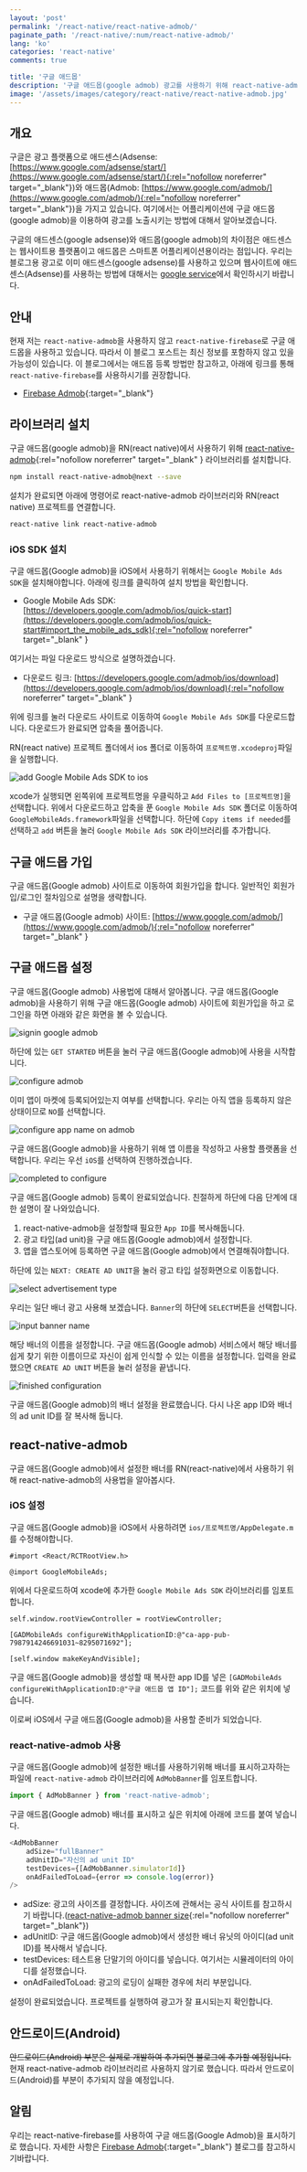 ```yaml
---
layout: 'post'
permalink: '/react-native/react-native-admob/'
paginate_path: '/react-native/:num/react-native-admob/'
lang: 'ko'
categories: 'react-native'
comments: true

title: '구글 애드몹'
description: '구글 애드몹(google admob) 광고를 사용하기 위해 react-native-admob 라이브러리를 사용해 보자.'
image: '/assets/images/category/react-native/react-native-admob.jpg'
---
```



## 개요
구글은 광고 플랫폼으로 애드센스(Adsense: [https://www.google.com/adsense/start/](https://www.google.com/adsense/start/){:rel="nofollow noreferrer" target="_blank"})와 애드몹(Admob: [https://www.google.com/admob/](https://www.google.com/admob/){:rel="nofollow noreferrer" target="_blank"})을 가지고 있습니다. 여기에서는 어플리케이션에 구글 애드몹(google admob)을 이용하여 광고를 노출시키는 방법에 대해서 알아보겠습니다.

구글의 애드센스(google adsense)와 애드몹(google admob)의 차이점은 애드센스는 웹사이트용 플랫폼이고 애드몹은 스마트폰 어플리케이션용이라는 점입니다. 우리는 블로그용 광고로 이미 애드센스(google adsense)를 사용하고 있으며 웹사이트에 애드센스(Adsense)를 사용하는 방법에 대해서는 [google service]({{site.url}}/jekyll/google-service/)에서 확인하시기 바랍니다.

## 안내
현재 저는 `react-native-admob`을 사용하지 않고 `react-native-firebase`로 구글 애드몹을 사용하고 있습니다. 따라서 이 블로그 포스트는 최신 정보를 포함하지 않고 있을 가능성이 있습니다. 이 블로그에서는 애드몹 등록 방법만 참고하고, 아래에 링크를 통해 `react-native-firebase`를 사용하시기를 권장합니다.

- [Firebase Admob]({{site.url}}/{{page.categories}}/react-native-firebase-admob/){:target="_blank"}

## 라이브러리 설치
구글 애드몹(google admob)을 RN(react native)에서 사용하기 위해 [react-native-admob](https://github.com/sbugert/react-native-admob){:rel="nofollow noreferrer" target="_blank" } 라이브러리를 설치합니다.

```bash
npm install react-native-admob@next --save
```

설치가 완료되면 아래에 명령어로 react-native-admob 라이브러리와 RN(react native) 프로젝트를 연결합니다.

```bash
react-native link react-native-admob
```

### iOS SDK 설치
구글 애드몹(Google admob)을 iOS에서 사용하기 위해서는 ```Google Mobile Ads SDK```을 설치해야합니다. 아래에 링크를 클릭하여 설치 방법을 확인합니다.

- Google Mobile Ads SDK: [https://developers.google.com/admob/ios/quick-start](https://developers.google.com/admob/ios/quick-start#import_the_mobile_ads_sdk){:rel="nofollow noreferrer" target="_blank" }

여기서는 파일 다운로드 방식으로 설명하겠습니다.

- 다운로드 링크: [https://developers.google.com/admob/ios/download](https://developers.google.com/admob/ios/download){:rel="nofollow noreferrer" target="_blank" }

위에 링크를 눌러 다운로드 사이트로 이동하여 ```Google Mobile Ads SDK```를 다운로드합니다. 다운로드가 완료되면 압축을 풀어줍니다.

RN(react native) 프로젝트 폴더에서 ios 폴더로 이동하여 ```프로젝트명.xcodeproj```파일을 실행합니다.

![add Google Mobile Ads SDK to ios ](/assets/images/category/react-native/react-native-admob/add_sdk.png)

xcode가 실행되면 왼쪽위에 프로젝트명을 우클릭하고 ```Add Files to [프로젝트명]```을 선택합니다. 위에서 다운로드하고 압축을 푼 ```Google Mobile Ads SDK``` 폴더로 이동하여 ```GoogleMobileAds.framework```파일을 선택합니다. 하단에 ```Copy items if needed```를 선택하고 ```add``` 버튼을 눌러 ```Google Mobile Ads SDK``` 라이브러리를 추가합니다.

## 구글 애드몹 가입
구글 애드몹(Google admob) 사이트로 이동하여 회원가입을 합니다. 일반적인 회원가입/로그인 절차임으로 설명을 생략합니다.

- 구글 애드몹(Google admob) 사이트: [https://www.google.com/admob/](https://www.google.com/admob/){:rel="nofollow noreferrer" target="_blank" }

## 구글 애드몹 설정
구글 애드몹(Google admob) 사용법에 대해서 알아봅니다. 구글 애드몹(Google admob)을 사용하기 위해 구글 애드몹(Google admob) 사이트에 회원가입을 하고 로그인을 하면 아래와 같은 화면을 볼 수 있습니다.

![signin google admob](/assets/images/category/react-native/react-native-admob/signin_google_admob.png)

하단에 있는 ```GET STARTED``` 버튼을 눌러 구글 애드몹(Google admob)에 사용을 시작합니다.

![configure admob](/assets/images/category/react-native/react-native-admob/configure_admob.png)

이미 앱이 마켓에 등록되어있는지 여부를 선택합니다. 우리는 아직 앱을 등록하지 않은 상태이므로 ```NO```를 선택합니다.

![configure app name on admob](/assets/images/category/react-native/react-native-admob/configure_app_name.png)

구글 애드몹(Google admob)을 사용하기 위해 앱 이름을 작성하고 사용할 플랫폼을 선택합니다. 우리는 우선 ```iOS```를 선택하여 진행하겠습니다.

![completed to configure](/assets/images/category/react-native/react-native-admob/completed_configure.png)

구글 애드몹(Google admob) 등록이 완료되었습니다. 친절하게 하단에 다음 단계에 대한 설명이 잘 나와있습니다.

1. react-native-admob을 설정할때 필요한 ```App ID```를 복사해둡니다.
1. 광고 타입(ad unit)을 구글 애드몹(Google admob)에서 설정합니다.
1. 앱을 앱스토어에 등록하면 구글 애드몹(Google admob)에서 연결해줘야합니다.

하단에 있는 ```NEXT: CREATE AD UNIT```을 눌러 광고 타입 설정화면으로 이동합니다.

![select advertisement type](/assets/images/category/react-native/react-native-admob/select_ad_uni.png)

우리는 일단 배너 광고 사용해 보겠습니다. ```Banner```의 하단에 ```SELECT```버튼을 선택합니다.

![input banner name](/assets/images/category/react-native/react-native-admob/set_banner_name.png)

해당 배너의 이름을 설정합니다. 구글 애드몹(Google admob) 서비스에서 해당 배너를 쉽게 찾기 위한 이름이므로 자신이 쉽게 인식할 수 있는 이름을 설정합니다. 입력을 완료했으면 ```CREATE AD UNIT``` 버튼을 눌러 설정을 끝냅니다.

![finished configuration](/assets/images/category/react-native/react-native-admob/finished_configuration.png)

구글 애드몹(Google admob)의 배너 설정을 완료했습니다. 다시 나온 app ID와 배너의 ad unit ID를 잘 복사해 둡니다.

## react-native-admob
구글 애드몹(Google admob)에서 설정한 배너를 RN(react-native)에서 사용하기 위해 react-native-admob의 사용법을 알아봅시다.

### iOS 설정
구글 애드몹(Google admob)을 iOS에서 사용하려면 ```ios/프로젝트명/AppDelegate.m```를 수정해야합니다.

```
#import <React/RCTRootView.h>

@import GoogleMobileAds;
```

위에서 다운로드하여 xcode에 추가한 ```Google Mobile Ads SDK``` 라이브러리를 임포트합니다.

```
self.window.rootViewController = rootViewController;

[GADMobileAds configureWithApplicationID:@"ca-app-pub-7987914246691031~8295071692"];

[self.window makeKeyAndVisible];
```

구글 애드몹(Google admob)을 생성할 때 복사한 app ID를 넣은 ```[GADMobileAds configureWithApplicationID:@"구글 애드몹 앱 ID"];``` 코드를 위와 같은 위치에 넣습니다.

이로써 iOS에서 구글 애드몹(Google admob)을 사용할 준비가 되었습니다.


### react-native-admob 사용
구글 애드몹(Google admob)에 설정한 배너를 사용하기위해 배너를 표시하고자하는 파일에 ```react-native-admob``` 라이브러리에 ```AdMobBanner```를 임포트합니다.

```js
import { AdMobBanner } from 'react-native-admob';
```

구글 애드몹(Google admob) 배너를 표시하고 싶은 위치에 아래에 코드를 붙여 넣습니다.

```js
<AdMobBanner
    adSize="fullBanner"
    adUnitID="자신의 ad unit ID"
    testDevices={[AdMobBanner.simulatorId]}
    onAdFailedToLoad={error => console.log(error)}
/>
```

- adSize: 광고의 사이즈를 결정합니다. 사이즈에 관해서는 공식 사이트를 참고하시기 바랍니다.([react-native-admob banner size](https://github.com/sbugert/react-native-admob#admobbanner){:rel="nofollow noreferrer" target="_blank"})
- adUnitID: 구글 애드몹(Google admob)에서 생성한 배너 유닛의 아이디(ad unit ID)를 복사해서 넣습니다.
- testDevices: 테스트용 단말기의 아이디를 넣습니다. 여기서는 시뮬레이터의 아이디를 설정했습니다.
- onAdFailedToLoad: 광고의 로딩이 실패한 경우에 처리 부분입니다.

설정이 완료되었습니다. 프로젝트를 실행하여 광고가 잘 표시되는지 확인합니다.


## 안드로이드(Android)
~~안드로이드(Android) 부분은 실제로 개발하여 추가되면 블로그에 추가할 예정입니다.~~
현재 react-native-admob 라이브러리르 사용하지 않기로 했습니다. 따라서 안드로이드(Android)를 부분이 추가되지 않을 예정입니다.


## 알림
우리는 react-native-firebase를 사용하여 구글 애드몹(Google Admob)을 표시하기로 했습니다. 자세한 사항은 [Firebase Admob]({{site.url}}/{{page.categories}}/react-native-firebase-admob/){:target="_blank"} 블로그를 참고하시기바랍니다.